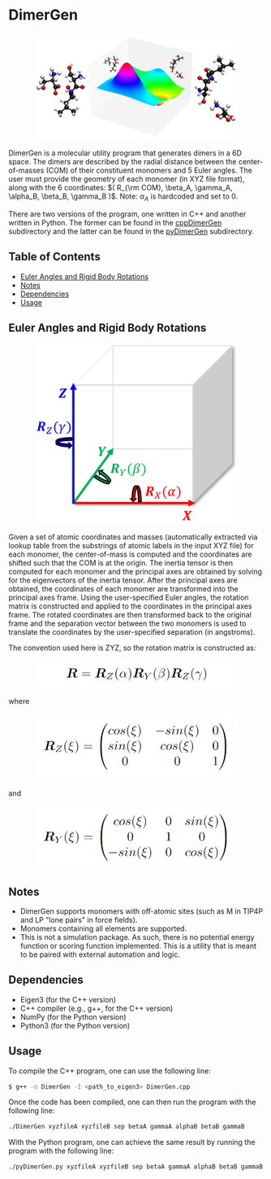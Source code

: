 # DimerGen 

<p align="center">
<img src="https://raw.githubusercontent.com/jwmelkumov/DimerGen/main/Documentation/DimerGen.png" width="400">
</p>

DimerGen is a molecular utility program that generates dimers in a 6D space. The dimers are
described by the radial distance between the center-of-masses (COM) of their constituent monomers and 5 Euler angles. 
The user must provide the geometry of each monomer (in XYZ file format), along 
with the 6 coordinates: $( R_{\rm COM}, \beta_A, \gamma_A,  \alpha_B, \beta_B, \gamma_B )$. Note: $\alpha_A$ is hardcoded and set to 0.

There are two versions of the program, one written in C++ and another written in Python. The former can be
found in the [cppDimerGen](https://github.com/jwmelkumov/DimerGen/tree/main/cppDimerGen) subdirectory and the latter can be found in the [pyDimerGen](https://github.com/jwmelkumov/DimerGen/tree/main/pyDimerGen) subdirectory.

## Table of Contents  
- [Euler Angles and Rigid Body Rotations](#euler-angles-and-rigid-body-rotations) 
- [Notes](#notes) 
- [Dependencies](#dependencies) 
- [Usage](#usage) 

## Euler Angles and Rigid Body Rotations

<p align="center">
<img src="https://raw.githubusercontent.com/jwmelkumov/DimerGen/main/Documentation/EulerRotations.png" width="400">
</p>

Given a set of atomic coordinates and masses (automatically extracted via lookup table from the substrings of
atomic labels in the input XYZ file) for each monomer, the center-of-mass is computed and the coordinates are shifted such that the COM is at the origin. The inertia tensor is then computed for each monomer and the principal axes are obtained by solving for the eigenvectors of the inertia tensor. After the principal axes are obtained, the coordinates of each monomer are transformed into the principal axes frame. Using the user-specified Euler angles, the rotation matrix is constructed and applied to the coordinates in the principal axes frame. The rotated coordinates are then transformed back to the original frame and the separation vector between the two monomers is used to translate the coordinates by the user-specified separation (in angstroms).

The convention used here is ZYZ, so the rotation matrix is constructed as:
<p align="center">
<img src="https://raw.githubusercontent.com/jwmelkumov/DimerGen/main/Documentation/R.png" width="400">
</p>

where
<p align="center">
<img src="https://raw.githubusercontent.com/jwmelkumov/DimerGen/main/Documentation/Rz.png" width="400">
</p>

and
<p align="center">
<img src="https://raw.githubusercontent.com/jwmelkumov/DimerGen/main/Documentation/Ry.png" width="400">
</p>

## Notes
- DimerGen supports monomers with off-atomic sites (such as M in TIP4P and LP "lone pairs" in force fields).
- Monomers containing all elements are supported.
- This is not a simulation package. As such, there is no potential energy function or scoring function implemented. This is a utility that is meant to be paired with external automation and logic.
## Dependencies
- Eigen3 (for the C++ version)
- C++ compiler (e.g., g++, for the C++ version)
- NumPy (for the Python version)
- Python3 (for the Python version)
## Usage 
To compile the C++ program, one can use the following line:
```bash
$ g++ -o DimerGen -I <path_to_eigen3> DimerGen.cpp
```
Once the code has been compiled, one can then run the program with the following line:
```bash
./DimerGen xyzfileA xyzfileB sep betaA gammaA alphaB betaB gammaB
```
With the Python program, one can achieve the same result by running the program with the following line:
```bash
./pyDimerGen.py xyzfileA xyzfileB sep betaA gammaA alphaB betaB gammaB
```
